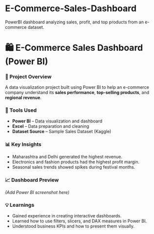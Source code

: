 # E-Commerce-Sales-Dashboard
PowerBI dashboard analyzing sales, profit, and top products from an e-commerce dataset.
# 🛍️ E-Commerce Sales Dashboard (Power BI)

### 📌 Project Overview
A data visualization project built using Power BI to help an e-commerce company understand its **sales performance**, **top-selling products**, and **regional revenue**.

### 🧰 Tools Used
- **Power BI** – Data visualization and dashboard  
- **Excel** – Data preparation and cleaning  
- **Dataset Source** – Sample Sales Dataset (Kaggle)

### 📊 Key Insights
- Maharashtra and Delhi generated the highest revenue.  
- Electronics and fashion products had the highest profit margin.  
- Seasonal sales trends showed spikes during festival months.

### 📈 Dashboard Preview
*(Add Power BI screenshot here)*

### 💡 Learnings
- Gained experience in creating interactive dashboards.  
- Learned how to use filters, slicers, and DAX measures in Power BI.  
- Understood business KPIs and how to present them visually.
